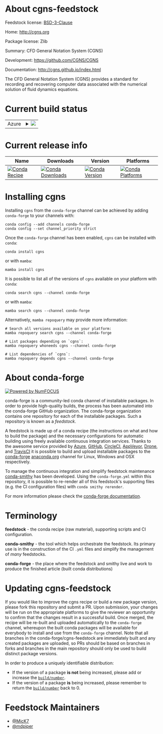 About cgns-feedstock
====================

Feedstock license: [BSD-3-Clause](https://github.com/conda-forge/cgns-feedstock/blob/main/LICENSE.txt)

Home: http://cgns.org

Package license: Zlib

Summary: CFD General Notation System (CGNS)

Development: https://github.com/CGNS/CGNS

Documentation: http://cgns.github.io/index.html

The CFD General Notation System (CGNS) provides a standard for
recording and recovering computer data associated with the
numerical solution of fluid dynamics equations.


Current build status
====================


<table>
    
  <tr>
    <td>Azure</td>
    <td>
      <details>
        <summary>
          <a href="https://dev.azure.com/conda-forge/feedstock-builds/_build/latest?definitionId=7039&branchName=main">
            <img src="https://dev.azure.com/conda-forge/feedstock-builds/_apis/build/status/cgns-feedstock?branchName=main">
          </a>
        </summary>
        <table>
          <thead><tr><th>Variant</th><th>Status</th></tr></thead>
          <tbody><tr>
              <td>linux_64</td>
              <td>
                <a href="https://dev.azure.com/conda-forge/feedstock-builds/_build/latest?definitionId=7039&branchName=main">
                  <img src="https://dev.azure.com/conda-forge/feedstock-builds/_apis/build/status/cgns-feedstock?branchName=main&jobName=linux&configuration=linux%20linux_64_" alt="variant">
                </a>
              </td>
            </tr><tr>
              <td>osx_64</td>
              <td>
                <a href="https://dev.azure.com/conda-forge/feedstock-builds/_build/latest?definitionId=7039&branchName=main">
                  <img src="https://dev.azure.com/conda-forge/feedstock-builds/_apis/build/status/cgns-feedstock?branchName=main&jobName=osx&configuration=osx%20osx_64_" alt="variant">
                </a>
              </td>
            </tr><tr>
              <td>osx_arm64</td>
              <td>
                <a href="https://dev.azure.com/conda-forge/feedstock-builds/_build/latest?definitionId=7039&branchName=main">
                  <img src="https://dev.azure.com/conda-forge/feedstock-builds/_apis/build/status/cgns-feedstock?branchName=main&jobName=osx&configuration=osx%20osx_arm64_" alt="variant">
                </a>
              </td>
            </tr><tr>
              <td>win_64</td>
              <td>
                <a href="https://dev.azure.com/conda-forge/feedstock-builds/_build/latest?definitionId=7039&branchName=main">
                  <img src="https://dev.azure.com/conda-forge/feedstock-builds/_apis/build/status/cgns-feedstock?branchName=main&jobName=win&configuration=win%20win_64_" alt="variant">
                </a>
              </td>
            </tr>
          </tbody>
        </table>
      </details>
    </td>
  </tr>
</table>

Current release info
====================

| Name | Downloads | Version | Platforms |
| --- | --- | --- | --- |
| [![Conda Recipe](https://img.shields.io/badge/recipe-cgns-green.svg)](https://anaconda.org/conda-forge/cgns) | [![Conda Downloads](https://img.shields.io/conda/dn/conda-forge/cgns.svg)](https://anaconda.org/conda-forge/cgns) | [![Conda Version](https://img.shields.io/conda/vn/conda-forge/cgns.svg)](https://anaconda.org/conda-forge/cgns) | [![Conda Platforms](https://img.shields.io/conda/pn/conda-forge/cgns.svg)](https://anaconda.org/conda-forge/cgns) |

Installing cgns
===============

Installing `cgns` from the `conda-forge` channel can be achieved by adding `conda-forge` to your channels with:

```
conda config --add channels conda-forge
conda config --set channel_priority strict
```

Once the `conda-forge` channel has been enabled, `cgns` can be installed with `conda`:

```
conda install cgns
```

or with `mamba`:

```
mamba install cgns
```

It is possible to list all of the versions of `cgns` available on your platform with `conda`:

```
conda search cgns --channel conda-forge
```

or with `mamba`:

```
mamba search cgns --channel conda-forge
```

Alternatively, `mamba repoquery` may provide more information:

```
# Search all versions available on your platform:
mamba repoquery search cgns --channel conda-forge

# List packages depending on `cgns`:
mamba repoquery whoneeds cgns --channel conda-forge

# List dependencies of `cgns`:
mamba repoquery depends cgns --channel conda-forge
```


About conda-forge
=================

[![Powered by
NumFOCUS](https://img.shields.io/badge/powered%20by-NumFOCUS-orange.svg?style=flat&colorA=E1523D&colorB=007D8A)](https://numfocus.org)

conda-forge is a community-led conda channel of installable packages.
In order to provide high-quality builds, the process has been automated into the
conda-forge GitHub organization. The conda-forge organization contains one repository
for each of the installable packages. Such a repository is known as a *feedstock*.

A feedstock is made up of a conda recipe (the instructions on what and how to build
the package) and the necessary configurations for automatic building using freely
available continuous integration services. Thanks to the awesome service provided by
[Azure](https://azure.microsoft.com/en-us/services/devops/), [GitHub](https://github.com/),
[CircleCI](https://circleci.com/), [AppVeyor](https://www.appveyor.com/),
[Drone](https://cloud.drone.io/welcome), and [TravisCI](https://travis-ci.com/)
it is possible to build and upload installable packages to the
[conda-forge](https://anaconda.org/conda-forge) [anaconda.org](https://anaconda.org/)
channel for Linux, Windows and OSX respectively.

To manage the continuous integration and simplify feedstock maintenance
[conda-smithy](https://github.com/conda-forge/conda-smithy) has been developed.
Using the ``conda-forge.yml`` within this repository, it is possible to re-render all of
this feedstock's supporting files (e.g. the CI configuration files) with ``conda smithy rerender``.

For more information please check the [conda-forge documentation](https://conda-forge.org/docs/).

Terminology
===========

**feedstock** - the conda recipe (raw material), supporting scripts and CI configuration.

**conda-smithy** - the tool which helps orchestrate the feedstock.
                   Its primary use is in the construction of the CI ``.yml`` files
                   and simplify the management of *many* feedstocks.

**conda-forge** - the place where the feedstock and smithy live and work to
                  produce the finished article (built conda distributions)


Updating cgns-feedstock
=======================

If you would like to improve the cgns recipe or build a new
package version, please fork this repository and submit a PR. Upon submission,
your changes will be run on the appropriate platforms to give the reviewer an
opportunity to confirm that the changes result in a successful build. Once
merged, the recipe will be re-built and uploaded automatically to the
`conda-forge` channel, whereupon the built conda packages will be available for
everybody to install and use from the `conda-forge` channel.
Note that all branches in the conda-forge/cgns-feedstock are
immediately built and any created packages are uploaded, so PRs should be based
on branches in forks and branches in the main repository should only be used to
build distinct package versions.

In order to produce a uniquely identifiable distribution:
 * If the version of a package **is not** being increased, please add or increase
   the [``build/number``](https://docs.conda.io/projects/conda-build/en/latest/resources/define-metadata.html#build-number-and-string).
 * If the version of a package **is** being increased, please remember to return
   the [``build/number``](https://docs.conda.io/projects/conda-build/en/latest/resources/define-metadata.html#build-number-and-string)
   back to 0.

Feedstock Maintainers
=====================

* [@MicK7](https://github.com/MicK7/)
* [@mdpiper](https://github.com/mdpiper/)

